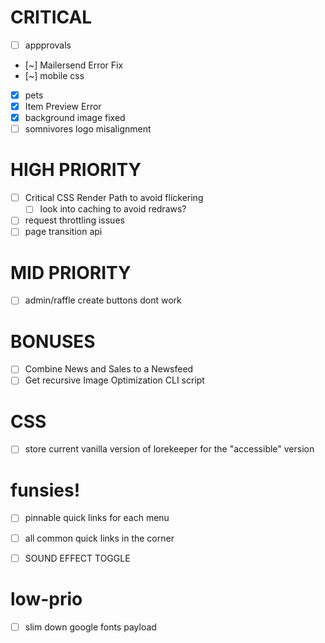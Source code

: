 # CRITICAL
- [ ] appprovals
- [~] Mailersend Error Fix
- [~] mobile css
- [x] pets
- [x] Item Preview Error
- [x] background image fixed
- [ ] somnivores logo misalignment

# HIGH PRIORITY
- [ ] Critical CSS Render Path to avoid flickering
    - [ ] look into caching to avoid redraws?
- [ ] request throttling issues
- [ ] page transition api

# MID PRIORITY
- [ ] admin/raffle create buttons dont work

# BONUSES
- [ ] Combine News and Sales to a Newsfeed
- [ ] Get recursive Image Optimization CLI script

# CSS
- [ ] store current vanilla version of lorekeeper for the "accessible" version

# funsies!
- [ ] pinnable quick links for each menu
- [ ] all common quick links in the corner
- [ ] SOUND EFFECT TOGGLE


# low-prio
- [ ] slim down google fonts payload

